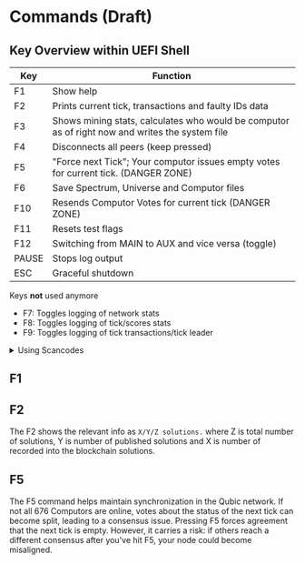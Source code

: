 # Commands (Draft)

## Key Overview within UEFI Shell

| Key | Function         |
|-----|------------------|
| F1  | Show help        |
| F2  | Prints current tick, transactions and faulty IDs data  |
| F3  | Shows mining stats, calculates who would be computor as of right now and writes the system file  |
| F4  | Disconnects all peers (keep pressed) |
| F5  | "Force next Tick"; Your computor issues empty votes for current tick. (DANGER ZONE)
| F6  | Save Spectrum, Universe and Computor files |
| F10 | Resends Computor Votes for current tick (DANGER ZONE) |
| F11 | Resets test flags |
| F12 | Switching from MAIN to AUX and vice versa (toggle) |
| PAUSE | Stops log output |
| ESC | Graceful shutdown |



Keys **not** used anymore
- F7: Toggles logging of network stats
- F8: Toggles logging of tick/scores stats
- F9: Toggles logging of tick transactions/tick leader

<details>
  <summary>Using Scancodes</summary>
  <div>
  <p>
    In general computing, Scancodes are the unique codes that are sent by a keyboard to a computer's operating system (or, in the Qubic case, the UEFI system) to denote each individual key press and release. When a key is pressed, the keyboard sends a "Make" scancode to the system, and when it is released, it sends a "Break" scancode.
    </p>
        <p>
        Scancodes are used to map the physical keys on a keyboard to characters or functions on the computer. This allows for flexibility in keyboard layout and design, as the scancodes can be mapped differently for different keyboard layouts (like QWERTY vs AZERTY) or for different languages.
        </p>
        <p><b>Relevant Scancodes</b></p>
        <table>
        <tr>
        <td>0x0B</td><td>F1</td>
        </tr>
        <tr>
        <td>0x0C</td><td>F2</td>
        </tr>
        <tr>
        <td>0x0D</td><td>F3</td>
        </tr>
        <tr>
        <td>0x0E</td><td>F4</td>
        </tr>
        <tr>
        <td>0x10</td><td>F6</td>
        </tr>
        <tr>
        <td>0x17</td><td>ESC</td>
        </tr>
        </table>
        <p><b>Note:</b>EFI scancodes are different from Linux/UNIX ones.</p>
        <p>Reference: <a href="https://uefi.org/specs/UEFI/2.10/Apx_B_Console.html">https://uefi.org/specs/UEFI/2.10/Apx_B_Console.html</a></p>
  </div>
</details>


## F1

## F2
The F2 shows the relevant info as `X/Y/Z solutions.` where Z is total number of solutions, Y is number of published solutions and X is number of recorded into the blockchain solutions.

## F5
The F5 command helps maintain synchronization in the Qubic network. If not all 676 Computors are online, votes about the status of the next tick can become split, leading to a consensus issue. Pressing F5 forces agreement that the next tick is empty. However, it carries a risk: if others reach a different consensus after you've hit F5, your node could become misaligned.
